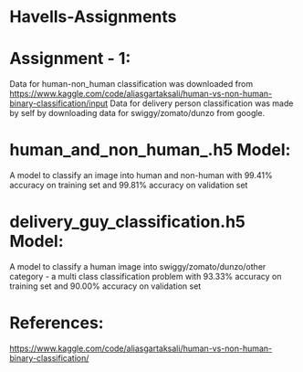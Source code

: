 # Havells-Assignments

# Assignment - 1:
Data for human-non_human classification was downloaded from https://www.kaggle.com/code/aliasgartaksali/human-vs-non-human-binary-classification/input
Data for delivery person classification was made by self by downloading data for swiggy/zomato/dunzo from google.

# human_and_non_human_.h5 Model:
A model to classify an image into human and non-human with 99.41% accuracy on training set and 99.81% accuracy on validation set

# delivery_guy_classification.h5 Model:
A model to classify a human image into swiggy/zomato/dunzo/other category - a multi class classification problem with 93.33% accuracy on training set and 90.00% accuracy on validation set

# References:
https://www.kaggle.com/code/aliasgartaksali/human-vs-non-human-binary-classification/



